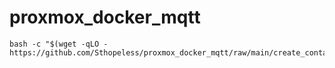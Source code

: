 # proxmox_docker_mqtt

```
bash -c "$(wget -qLO - https://github.com/Sthopeless/proxmox_docker_mqtt/raw/main/create_container.sh)"
```
